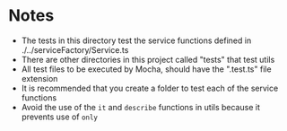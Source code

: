 # Notes
- The tests in this directory test the service functions defined in ./../serviceFactory/Service.ts
- There are other directories in this project called "tests" that test utils
- All test files to be executed by Mocha, should have the ".test.ts" file extension
- It is recommended that you create a folder to test each of the service functions
- Avoid the use of the `it` and `describe` functions in utils because it prevents use of `only`
